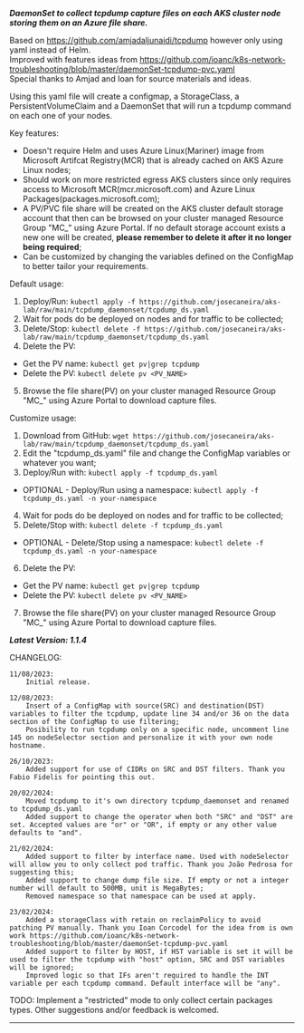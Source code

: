 

***DaemonSet to collect tcpdump capture files on each AKS cluster node storing them on an Azure file share.***

Based on https://github.com/amjadaljunaidi/tcpdump however only using yaml instead of Helm.<br>
Improved with features ideas from https://github.com/ioanc/k8s-network-troubleshooting/blob/master/daemonSet-tcpdump-pvc.yaml<br>
Special thanks to Amjad and Ioan for source materials and ideas.<br>

Using this yaml file will create a configmap, a StorageClass, a PersistentVolumeClaim and a DaemonSet that will run a tcpdump command on each one of your nodes.

Key features:
* Doesn't require Helm and uses Azure Linux(Mariner) image from Microsoft Artifcat Registry(MCR) that is already cached on AKS Azure Linux nodes;
* Should work on more restricted egress AKS clusters since only requires access to Microsoft MCR(mcr.microsoft.com) and Azure Linux Packages(packages.microsoft.com);
* A PV/PVC file share will be created on the AKS cluster default storage account that then can be browsed on your cluster managed Resource Group "MC_" using Azure Portal. If no default storage account exists a new one will be created, __please remember to delete it after it no longer being required__;
* Can be customized by changing the variables defined on the ConfigMap to better tailor your requirements.

Default usage:

1) Deploy/Run: ```kubectl apply -f https://github.com/josecaneira/aks-lab/raw/main/tcpdump_daemonset/tcpdump_ds.yaml```
2) Wait for pods do be deployed on nodes and for traffic to be collected;
3) Delete/Stop: ```kubectl delete -f https://github.com/josecaneira/aks-lab/raw/main/tcpdump_daemonset/tcpdump_ds.yaml```
4) Delete the PV:
+ Get the PV name: ```kubectl get pv|grep tcpdump```
+ Delete the PV: ```kubectl delete pv <PV_NAME>```
5) Browse the file share(PV) on your cluster managed Resource Group "MC_" using Azure Portal to download capture files.

Customize usage:

1) Download from GitHub: ```wget https://github.com/josecaneira/aks-lab/raw/main/tcpdump_daemonset/tcpdump_ds.yaml```
2) Edit the "tcpdump_ds.yaml" file and change the ConfigMap variables or whatever you want;
3) Deploy/Run with: ```kubectl apply -f tcpdump_ds.yaml```
+ OPTIONAL - Deploy/Run using a namespace: ```kubectl apply -f tcpdump_ds.yaml -n your-namespace```
4) Wait for pods do be deployed on nodes and for traffic to be collected;
5) Delete/Stop with: ```kubectl delete -f tcpdump_ds.yaml```
+ OPTIONAL - Delete/Stop using a namespace: ```kubectl delete -f tcpdump_ds.yaml -n your-namespace```
6) Delete the PV:
+ Get the PV name: ```kubectl get pv|grep tcpdump```
+ Delete the PV: ```kubectl delete pv <PV_NAME>```
7) Browse the file share(PV) on your cluster managed Resource Group "MC_" using Azure Portal to download capture files.

***Latest Version: 1.1.4***

CHANGELOG:

    11/08/2023:
		Initial release.

	12/08/2023:
		Insert of a ConfigMap with source(SRC) and destination(DST) variables to filter the tcpdump, update line 34 and/or 36 on the data section of the ConfigMap to use filtering;
		Posibility to run tcpdump only on a specific node, uncomment line 145 on nodeSelector section and personalize it with your own node hostname.

	26/10/2023:
		Added support for use of CIDRs on SRC and DST filters. Thank you Fabio Fidelis for pointing this out.

	20/02/2024:
		Moved tcpdump to it's own directory tcpdump_daemonset and renamed to tcpdump_ds.yaml
		Added support to change the operator when both "SRC" and "DST" are set. Accepted values are "or" or "OR", if empty or any other value defaults to "and".

	21/02/2024:
		Added support to filter by interface name. Used with nodeSelector will allow you to only collect pod traffic. Thank you João Pedrosa for suggesting this;
		Added support to change dump file size. If empty or not a integer number will default to 500MB, unit is MegaBytes;
		Removed namespace so that namespace can be used at apply.

	23/02/2024:
		Added a storageClass with retain on reclaimPolicy to avoid patching PV manually. Thank you Ioan Corcodel for the idea from is own work https://github.com/ioanc/k8s-network-troubleshooting/blob/master/daemonSet-tcpdump-pvc.yaml
		Added support to filter by HOST, if HST variable is set it will be used to filter the tcpdump with "host" option, SRC and DST variables will be ignored;
		Improved logic so that IFs aren't required to handle the INT variable per each tcpdump command. Default interface will be "any".
		
TODO: Implement a "restricted" mode to only collect certain packages types. Other suggestions and/or feedback is welcomed.

__________________________________________________________________________________________________________________________________________________________________________________________________________
